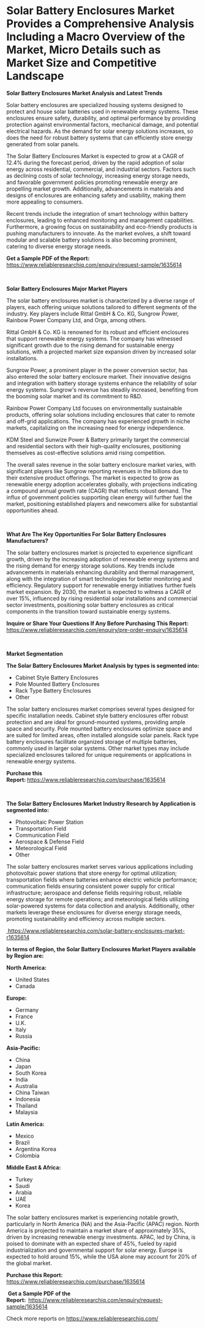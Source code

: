 <p><h1>Solar Battery Enclosures Market Provides a Comprehensive Analysis Including a Macro Overview of the Market, Micro Details such as Market Size and Competitive Landscape</h1></p><p><strong>Solar Battery Enclosures Market Analysis and Latest Trends</strong></p>
<p><p>Solar battery enclosures are specialized housing systems designed to protect and house solar batteries used in renewable energy systems. These enclosures ensure safety, durability, and optimal performance by providing protection against environmental factors, mechanical damage, and potential electrical hazards. As the demand for solar energy solutions increases, so does the need for robust battery systems that can efficiently store energy generated from solar panels.</p><p>The Solar Battery Enclosures Market is expected to grow at a CAGR of 12.4% during the forecast period, driven by the rapid adoption of solar energy across residential, commercial, and industrial sectors. Factors such as declining costs of solar technology, increasing energy storage needs, and favorable government policies promoting renewable energy are propelling market growth. Additionally, advancements in materials and designs of enclosures are enhancing safety and usability, making them more appealing to consumers. </p><p>Recent trends include the integration of smart technology within battery enclosures, leading to enhanced monitoring and management capabilities. Furthermore, a growing focus on sustainability and eco-friendly products is pushing manufacturers to innovate. As the market evolves, a shift toward modular and scalable battery solutions is also becoming prominent, catering to diverse energy storage needs.</p></p>
<p><strong>Get a Sample PDF of the Report:&nbsp;</strong> <a href="https://www.reliableresearchiq.com/enquiry/request-sample/1635614?utm_campaign=3279&utm_medium=2&utm_source=Github&utm_content=ia&utm_term=08042025&utm_id=solar-battery-enclosures">https://www.reliableresearchiq.com/enquiry/request-sample/1635614</a></p>
<p>&nbsp;</p>
<p><strong>Solar Battery Enclosures Major Market Players</strong></p>
<p><p>The solar battery enclosures market is characterized by a diverse range of players, each offering unique solutions tailored to different segments of the industry. Key players include Rittal GmbH & Co. KG, Sungrow Power, Rainbow Power Company Ltd, and Orga, among others.</p><p>Rittal GmbH & Co. KG is renowned for its robust and efficient enclosures that support renewable energy systems. The company has witnessed significant growth due to the rising demand for sustainable energy solutions, with a projected market size expansion driven by increased solar installations.</p><p>Sungrow Power, a prominent player in the power conversion sector, has also entered the solar battery enclosure market. Their innovative designs and integration with battery storage systems enhance the reliability of solar energy systems. Sungrow's revenue has steadily increased, benefiting from the booming solar market and its commitment to R&D.</p><p>Rainbow Power Company Ltd focuses on environmentally sustainable products, offering solar solutions including enclosures that cater to remote and off-grid applications. The company has experienced growth in niche markets, capitalizing on the increasing need for energy independence.</p><p>KDM Steel and Sunwize Power & Battery primarily target the commercial and residential sectors with their high-quality enclosures, positioning themselves as cost-effective solutions amid rising competition.</p><p>The overall sales revenue in the solar battery enclosure market varies, with significant players like Sungrow reporting revenues in the billions due to their extensive product offerings. The market is expected to grow as renewable energy adoption accelerates globally, with projections indicating a compound annual growth rate (CAGR) that reflects robust demand. The influx of government policies supporting clean energy will further fuel the market, positioning established players and newcomers alike for substantial opportunities ahead.</p></p>
<p>&nbsp;</p>
<p><strong>What Are The Key Opportunities For Solar Battery Enclosures Manufacturers?</strong></p>
<p><p>The solar battery enclosures market is projected to experience significant growth, driven by the increasing adoption of renewable energy systems and the rising demand for energy storage solutions. Key trends include advancements in materials enhancing durability and thermal management, along with the integration of smart technologies for better monitoring and efficiency. Regulatory support for renewable energy initiatives further fuels market expansion. By 2030, the market is expected to witness a CAGR of over 15%, influenced by rising residential solar installations and commercial sector investments, positioning solar battery enclosures as critical components in the transition toward sustainable energy systems.</p></p>
<p><strong>Inquire or Share Your Questions If Any Before Purchasing This Report:</strong> <a href="https://www.reliableresearchiq.com/enquiry/pre-order-enquiry/1635614?utm_campaign=3279&utm_medium=2&utm_source=Github&utm_content=ia&utm_term=08042025&utm_id=solar-battery-enclosures">https://www.reliableresearchiq.com/enquiry/pre-order-enquiry/1635614</a></p>
<p>&nbsp;</p>
<p><strong>Market Segmentation</strong></p>
<p><strong>The Solar Battery Enclosures Market Analysis by types is segmented into:</strong></p>
<p><ul><li>Cabinet Style Battery Enclosures</li><li>Pole Mounted Battery Enclosures</li><li>Rack Type Battery Enclosures</li><li>Other</li></ul></p>
<p><p>The solar battery enclosures market comprises several types designed for specific installation needs. Cabinet style battery enclosures offer robust protection and are ideal for ground-mounted systems, providing ample space and security. Pole mounted battery enclosures optimize space and are suited for limited areas, often installed alongside solar panels. Rack type battery enclosures facilitate organized storage of multiple batteries, commonly used in larger solar systems. Other market types may include specialized enclosures tailored for unique requirements or applications in renewable energy systems.</p></p>
<p><strong>Purchase this Report:&nbsp;</strong><a href="https://www.reliableresearchiq.com/purchase/1635614?utm_campaign=3279&utm_medium=2&utm_source=Github&utm_content=ia&utm_term=08042025&utm_id=solar-battery-enclosures">https://www.reliableresearchiq.com/purchase/1635614</a></p>
<p>&nbsp;</p>
<p><strong>The Solar Battery Enclosures Market Industry Research by Application is segmented into:</strong></p>
<p><ul><li>Photovoltaic Power Station</li><li>Transportation Field</li><li>Communication Field</li><li>Aerospace & Defense Field</li><li>Meteorological Field</li><li>Other</li></ul></p>
<p><p>The solar battery enclosures market serves various applications including photovoltaic power stations that store energy for optimal utilization; transportation fields where batteries enhance electric vehicle performance; communication fields ensuring consistent power supply for critical infrastructure; aerospace and defense fields requiring robust, reliable energy storage for remote operations; and meteorological fields utilizing solar-powered systems for data collection and analysis. Additionally, other markets leverage these enclosures for diverse energy storage needs, promoting sustainability and efficiency across multiple sectors.</p></p>
<p><a href="https://www.reliableresearchiq.com/solar-battery-enclosures-market-r1635614?utm_campaign=3279&utm_medium=2&utm_source=Github&utm_content=ia&utm_term=08042025&utm_id=solar-battery-enclosures">&nbsp;https://www.reliableresearchiq.com/solar-battery-enclosures-market-r1635614</a></p>
<p><strong>In terms of Region, the Solar Battery Enclosures Market Players available by Region are:</strong></p>
<p>
    <p> <strong> North America: </strong>
        <ul>
            <li>United States</li>
            <li>Canada</li>
        </ul>
        </p> 
    <p> <strong> Europe: </strong>
        <ul>
            <li>Germany</li>
            <li>France</li>
            <li>U.K.</li>
            <li>Italy</li>
            <li>Russia</li>
        </ul>
        </p> 
    <p> <strong> Asia-Pacific: </strong>
        <ul>
            <li>China</li>
            <li>Japan</li>
            <li>South Korea</li>
            <li>India</li>
            <li>Australia</li>
            <li>China Taiwan</li>
            <li>Indonesia</li>
            <li>Thailand</li>
            <li>Malaysia</li>
        </ul>
        </p> 
    <p> <strong> Latin America: </strong>
        <ul>
            <li>Mexico</li>
            <li>Brazil</li>
            <li>Argentina Korea</li>
            <li>Colombia</li>
        </ul>
        </p> 
    <p> <strong> Middle East & Africa: </strong>
        <ul>
            <li>Turkey</li>
            <li>Saudi</li>
            <li>Arabia</li>
            <li>UAE</li>
            <li>Korea</li>
        </ul>
    </p>
    </p>
<p><p>The solar battery enclosures market is experiencing notable growth, particularly in North America (NA) and the Asia-Pacific (APAC) region. North America is projected to maintain a market share of approximately 35%, driven by increasing renewable energy investments. APAC, led by China, is poised to dominate with an expected share of 45%, fueled by rapid industrialization and governmental support for solar energy. Europe is expected to hold around 15%, while the USA alone may account for 20% of the global market.</p></p>
<p><strong>Purchase this Report: </strong><a href="https://www.reliableresearchiq.com/purchase/1635614?utm_campaign=3279&utm_medium=2&utm_source=Github&utm_content=ia&utm_term=08042025&utm_id=solar-battery-enclosures">https://www.reliableresearchiq.com/purchase/1635614</a></p>
<p>&nbsp;<strong>Get a Sample PDF of the Report:&nbsp;&nbsp;</strong><a href="https://www.reliableresearchiq.com/enquiry/request-sample/1635614?utm_campaign=3279&utm_medium=2&utm_source=Github&utm_content=ia&utm_term=08042025&utm_id=solar-battery-enclosures">https://www.reliableresearchiq.com/enquiry/request-sample/1635614</a></p>
<p><strong></strong></p>
<p>Check more reports on <a href="https://www.reliableresearchiq.com/?utm_campaign=3279&utm_medium=2&utm_source=Github&utm_content=ia&utm_term=08042025&utm_id=solar-battery-enclosures">https://www.reliableresearchiq.com/</a></p>